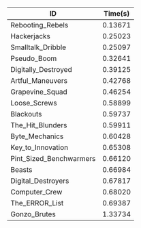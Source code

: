 |ID|Time(s)|
|-|-|
|Rebooting_Rebels|0.13671|
|Hackerjacks|0.25023|
|Smalltalk_Dribble|0.25097|
|Pseudo_Boom|0.32641|
|Digitally_Destroyed|0.39125|
|Artful_Maneuvers|0.42768|
|Grapevine_Squad|0.46254|
|Loose_Screws|0.58899|
|Blackouts|0.59737|
|The_Hit_Blunders|0.59911|
|Byte_Mechanics|0.60428|
|Key_to_Innovation|0.65308|
|Pint_Sized_Benchwarmers|0.66120|
|Beasts|0.66984|
|Digital_Destroyers|0.67817|
|Computer_Crew|0.68020|
|The_ERROR_List|0.69387|
|Gonzo_Brutes|1.33734|
